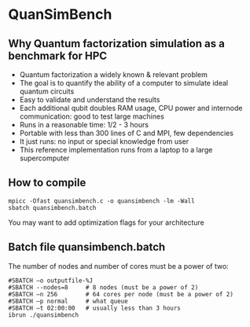 # QuanSimBench

## Why Quantum factorization simulation as a benchmark for HPC
- Quantum factorization a widely known & relevant problem
- The goal is to quantify the ability of a computer to simulate ideal quantum circuits
- Easy to validate and understand the results
- Each additional qubit doubles RAM usage, CPU power and internode communication: good to test large machines
- Runs in a reasonable time: 1/2 - 3 hours
- Portable with less than 300 lines of C and MPI, few dependencies
- It just runs: no input or special knowledge from user
- This reference implementation runs from a laptop to a large supercomputer

## How to compile
```
mpicc -Ofast quansimbench.c -o quansimbench -lm -Wall
sbatch quansimbench.batch
```
You may want to add optimization flags for your architecture

## Batch file quansimbench.batch
The number of nodes and number of cores must be a power of two:
```
#SBATCH –o outputfile-%J
#SBATCH --nodes=8     # 8 nodes (must be a power of 2)
#SBATCH –n 256        # 64 cores per node (must be a power of 2)
#SBATCH –p normal     # what queue
#SBATCH –t 02:00:00   # usually less than 3 hours
ibrun ./quansimbench
```
